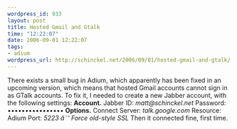 ```yaml
--- 
wordpress_id: 933
layout: post
title: Hosted Gmail and Gtalk
time: "12:22:07"
date: 2006-09-01 12:22:07
tags: 
- adium
wordpress_url: http://schinckel.net/2006/09/01/hosted-gmail-and-gtalk/
---
```

There exists a small bug in Adium, which apparently has been fixed in an upcoming version, which means that hosted Gmail accounts cannot sign in as GTalk accounts. To fix it, I needed to create a new Jabber account, with the following settings: **Account.** Jabber ID: _matt@schinckel.net_ Password: •••••••••••••••• **Options.** Connect Server: _talk.google.com_ Resource: Adium Port: _5223_ _â˜‘ Force old-style SSL_ Then it connected fine, first time. 
